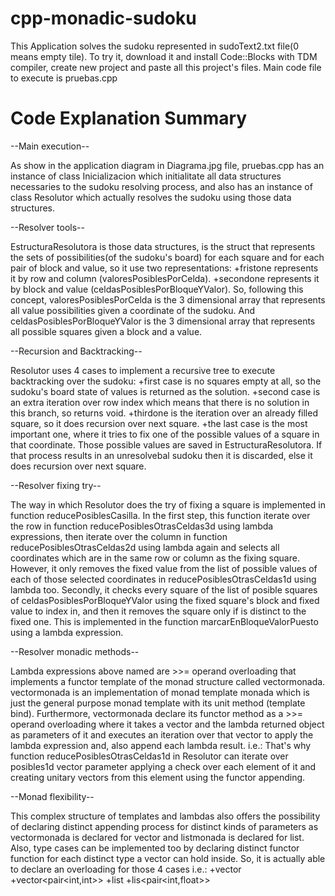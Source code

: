 # cpp-monadic-sudoku

This Application solves the sudoku represented in sudoText2.txt file(0 means empty tile). To try it, download it and install Code::Blocks with TDM compiler, create new project and paste all this project's files. Main code file to execute is pruebas.cpp



# Code Explanation Summary


--Main execution--

As show in the application diagram in Diagrama.jpg file, pruebas.cpp has an instance of class Inicializacion which initialitate all data structures necessaries to the sudoku resolving process, and also has an instance of class Resolutor which actually resolves the sudoku using those data structures.

--Resolver tools--

EstructuraResolutora is those data structures, is the struct that represents the sets of possibilities(of the sudoku's board) for each square and for each pair of block and value, so it use two representations: 
+fristone represents it by row and column (valoresPosiblesPorCelda).
+secondone represents it by block and value (celdasPosiblesPorBloqueYValor). 
So, following this concept, valoresPosiblesPorCelda is the 3 dimensional array that represents all value possibilities given a coordinate of the sudoku. And celdasPosiblesPorBloqueYValor is the 3 dimensional array that represents all possible squares given a block and a value.

--Recursion and Backtracking--

Resolutor uses 4 cases to implement a recursive tree to execute backtracking over the sudoku:
+first case is no squares empty at all, so the sudoku's board state of values is returned as the solution.
+second case is an extra iteration over row index which means that there is no solution in this branch, so returns void.
+thirdone is the iteration over an already filled square, so it does recursion over next square.
+the last case is the most important one, where it tries to fix one of the possible values of a square in that coordinate. Those possible values are saved in EstructuraResolutora. If that process results in an unresolvebal sudoku then it is discarded, else it does recursion over next square.

--Resolver fixing try--

The way in which Resolutor does the try of fixing a square is implemented in function reducePosiblesCasilla. 
In the first step, this function iterate over the row in function reducePosiblesOtrasCeldas3d using lambda expressions, then iterate over the column in function reducePosiblesOtrasCeldas2d using lambda again and selects all coordinates which are in the same row or column as the fixing square. However, it only removes the fixed value from the list of possible values of each of those selected coordinates in reducePosiblesOtrasCeldas1d using lambda too.
Secondly, it checks every square of the list of posible squares of celdasPosiblesPorBloqueYValor using the fixed square's block and fixed value to index in, and then it removes the square only if is distinct to the fixed one. This is implemented in the function marcarEnBloqueValorPuesto using a lambda expression.

--Resolver monadic methods--

Lambda expressions above named are >>= operand overloading that implements a functor template of the monad structure called vectormonada.
vectormonada is an implementation of monad template monada which is just the general purpose monad template with its unit method (template bind).
Furthermore, vectormonada declare its functor method as a >>= operand overloading where it takes a vector and the lambda returned object as parameters of it and executes an iteration over that vector to apply the lambda expression and, also append each lambda result.
i.e.: That's why function reducePosiblesOtrasCeldas1d in Resolutor can iterate over posibles1d vector parameter applying a check over each element of it and creating unitary vectors from this element using the functor appending.

--Monad flexibility--

This complex structure of templates and lambdas also offers the possibility of declaring distinct appending process for distinct kinds of parameters as vectormonada is declared for vector and listmonada is declared for list.
Also, type cases can be implemented too by declaring distinct functor function for each distinct type a vector can hold inside.
So, it is actually able to declare an overloading for those 4 cases i.e.:
+vector<int>
+vector<pair<int,int>>
+list<char>
+lis<pair<int,float>>
